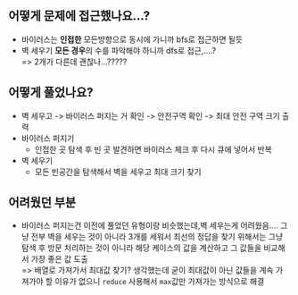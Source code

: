 ## 어떻게 문제에 접근했나요...?

- 바이러스는 **인접한** 모든방향으로 동시에 가니까 bfs로 접근하면 될듯
- 벽 세우기 **모든 경우**의 수를 파악해야 하니까 dfs로 접근,....? <br />
  => 2개가 다른데 괜찮나...?????

## 어떻게 풀었나요?

- 벽 세우고 -> 바이러스 퍼지는 거 확인 -> 안전구역 확인 -> 최대 안전 구역 크기 출력
- 바이러스 퍼지기
  - 인접한 곳 탐색 후 빈 곳 발견하면 바이러스 체크 후 다시 큐에 넣어서 반복
- 벽 세우기
  - 모든 빈공간을 탐색해서 벽을 세우고 최대 크기 찾기

## 어려웠던 부분

- 바이러스 퍼지는건 이전에 풀었던 유형이랑 비슷했는데,벽 세우는게 어려웠음.... 그냥 전부 벽을 세우는 것이 아니라 3개를 세워서 최선의 정답을 찾기 위해서는 그냥 탐색 후 방문 처리하는 것이 아니라 해당 케이스의 값을 계산하고 그 값들을 비교해서 가장 좋은 값 도출<br />
  => 배열로 가져가서 최대값 찾기? 생각했는데 굳이 최대값이 아닌 값들을 계속 가져가야 할 이유가 없으니 `reduce` 사용해서 `max`값만 가져가는 방식으로 해결
